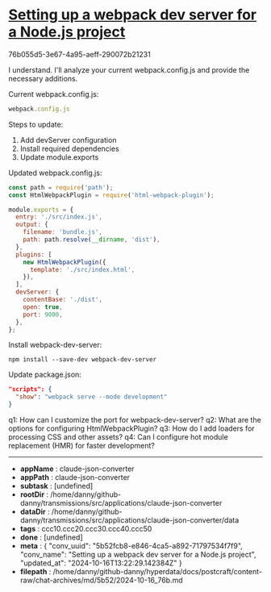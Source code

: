 # [Setting up a webpack dev server for a Node.js project](https://claude.ai/chat/5b52fcb8-e846-4ca5-a892-71797534f7f9)

76b055d5-3e67-4a95-aeff-290072b21231

 I understand. I'll analyze your current webpack.config.js and provide the necessary additions.

Current webpack.config.js:
```javascript
webpack.config.js
```

Steps to update:
1. Add devServer configuration
2. Install required dependencies
3. Update module.exports

Updated webpack.config.js:
```javascript
const path = require('path');
const HtmlWebpackPlugin = require('html-webpack-plugin');

module.exports = {
  entry: './src/index.js',
  output: {
    filename: 'bundle.js',
    path: path.resolve(__dirname, 'dist'),
  },
  plugins: [
    new HtmlWebpackPlugin({
      template: './src/index.html',
    }),
  ],
  devServer: {
    contentBase: './dist',
    open: true,
    port: 9000,
  },
};
```

Install webpack-dev-server:
```
npm install --save-dev webpack-dev-server
```

Update package.json:
```json
"scripts": {
  "show": "webpack serve --mode development"
}
```

q1: How can I customize the port for webpack-dev-server?
q2: What are the options for configuring HtmlWebpackPlugin?
q3: How do I add loaders for processing CSS and other assets?
q4: Can I configure hot module replacement (HMR) for faster development?

---

* **appName** : claude-json-converter
* **appPath** : claude-json-converter
* **subtask** : [undefined]
* **rootDir** : /home/danny/github-danny/transmissions/src/applications/claude-json-converter
* **dataDir** : /home/danny/github-danny/transmissions/src/applications/claude-json-converter/data
* **tags** : ccc10.ccc20.ccc30.ccc40.ccc50
* **done** : [undefined]
* **meta** : {
  "conv_uuid": "5b52fcb8-e846-4ca5-a892-71797534f7f9",
  "conv_name": "Setting up a webpack dev server for a Node.js project",
  "updated_at": "2024-10-16T13:22:29.142384Z"
}
* **filepath** : /home/danny/github-danny/hyperdata/docs/postcraft/content-raw/chat-archives/md/5b52/2024-10-16_76b.md